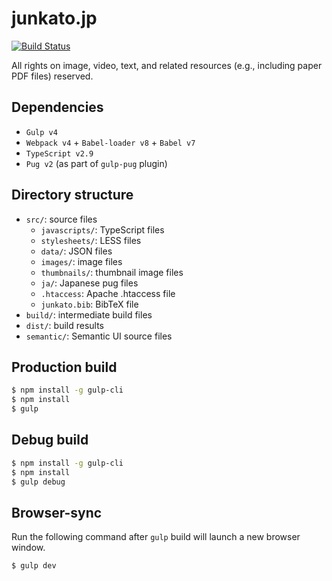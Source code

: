 # junkato.jp

[![Build Status](https://travis-ci.org/arcatdmz/junkato.jp.svg?branch=master)](https://travis-ci.org/arcatdmz/junkato.jp)

All rights on image, video, text, and related resources (e.g., including paper PDF files) reserved.

## Dependencies

- `Gulp v4`
- `Webpack v4` + `Babel-loader v8` + `Babel v7`
- `TypeScript v2.9`
- `Pug v2` (as part of `gulp-pug` plugin)

## Directory structure

- `src/`: source files
  - `javascripts/`: TypeScript files
  - `stylesheets/`: LESS files
  - `data/`: JSON files
  - `images/`: image files
  - `thumbnails/`: thumbnail image files
  - `ja/`: Japanese pug files
  - `.htaccess`: Apache .htaccess file
  - `junkato.bib`: BibTeX file
- `build/`: intermediate build files
- `dist/`: build results
- `semantic/`: Semantic UI source files

## Production build

```sh
$ npm install -g gulp-cli
$ npm install
$ gulp
```

## Debug build

```sh
$ npm install -g gulp-cli
$ npm install
$ gulp debug
```

## Browser-sync

Run the following command after `gulp` build will launch a new browser window.

```sh
$ gulp dev
```
